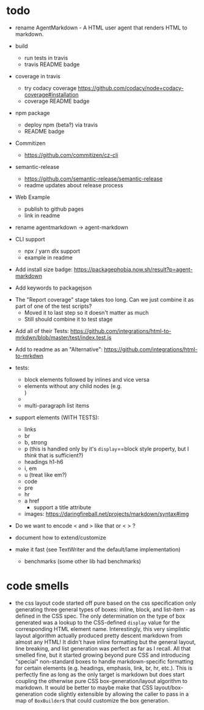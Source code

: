 # todo

+ rename AgentMarkdown - A HTML user agent that renders HTML to markdown.

+ build
  + run tests in travis
  + travis README badge

+ coverage in travis
  + try codacy coverage https://github.com/codacy/node+codacy-coverage#installation
  + coverage README badge

+ npm package
  + deploy npm (beta?) via travis
  + README badge

+ Commitizen
  + https://github.com/commitizen/cz-cli

+ semantic-release
  + https://github.com/semantic-release/semantic-release
  + readme updates about release process

+ Web Example
  + publish to github pages
  + link in readme

- rename agentmarkdown -> agent-markdown

- CLI support
  + npx / yarn dlx support
  - example in readme

- Add install size badge: https://packagephobia.now.sh/result?p=agent-markdown
- Add keywords to packagejson

+ The "Report coverage" stage takes too long. Can we just combine it as part of one of the test scripts?
  - Moved it to last step so it doesn't matter as much
  - Still should combine it to test stage

- Add all of their Tests: https://github.com/integrations/html-to-mrkdwn/blob/master/test/index.test.js
- Add to readme as an "Alternative": https://github.com/integrations/html-to-mrkdwn

- tests:
  + block elements followed by inlines and vice versa
  - elements without any child nodes (e.g. <div></div>)
  - <div><br></div>
  - multi-paragraph list items
  
- support elements (WITH TESTS):
  + links
  + br
  + b, strong
  + p (this is handled only by it's `display`==block style property, but I *think* that is sufficient?)
  + headings h1-h6
  + i, em
  + u (treat like em?)
  + code
  + pre
  + hr
  + a href
    + support a title attribute
  - images: https://daringfireball.net/projects/markdown/syntax#img

- Do we want to encode &lt; and &gt; like that or \< \> ?
- document how to extend/customize
- make it fast (see TextWriter and the default/lame implementation)
  - benchmarks (some other lib had benchmarks)

# code smells #
- the css layout code started off pure based on the css specification only generating three general types of boxes: inline, block, and list-item - as defined in the CSS spec. The only determination on the type of box generated was a lookup to the CSS-defined `display` value for the corresponding HTML element name. Interestingly, this very simplistic layout algorithm actually produced pretty descent markdown from almost any HTML! It didn't have inline formatting but the general layout, line breaking, and list generation was perfect as far as I recall.
All that smelled fine, but it started growing beyond pure CSS and introducing "special" non-standard boxes to handle markdown-specific formatting for certain elements (e.g. headings, emphasis, link, br, hr, etc.). This is perfectly fine as long as the only target is markdown but does start coupling the otherwise pure CSS box-generation/layout algorithm to markdown. It would be better to maybe make that CSS layout/box-generation code slightly extensible by allowing the caller to pass in a map of `BoxBuilder`s that could customize the box generation.
